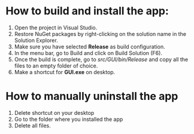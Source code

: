 # How to build and install the app:

1. Open the project in Visual Studio.
2. Restore NuGet packages by right-clicking on the solution name in the Solution Explorer.
3. Make sure you have selected **Release** as build configuration.
4. In the menu bar, go to Build and click on Build Solution (F6).
5. Once the build is complete, go to *src/GUI/bin/Release* and copy all the files to an empty folder of choice.
6. Make a shortcut for **GUI.exe** on desktop.

# How to manually uninstall the app

1. Delete shortcut on your desktop
2. Go to the folder where you installed the app
3. Delete all files.
